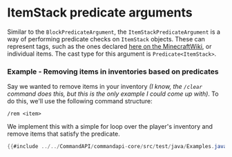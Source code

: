# ItemStack predicate arguments

Similar to the `BlockPredicateArgument`, the `ItemStackPredicateArgument` is a way of performing predicate checks on `ItemStack` objects. These can represent tags, such as the ones declared [here on the MinecraftWiki](https://minecraft.gamepedia.com/Tag#Items), or individual items. The cast type for this argument is `Predicate<ItemStack>`.

<div class="example">

### Example - Removing items in inventories based on predicates

Say we wanted to remove items in your inventory _(I know, the `/clear` command does this, but this is the only example I could come up with)_. To do this, we'll use the following command structure:

```
/rem <item>
```

We implement this with a simple for loop over the player's inventory and remove items that satisfy the predicate.

```java
{{#include ../../CommandAPI/commandapi-core/src/test/java/Examples.java:itemstackpredicatearguments}}
```


</div>

